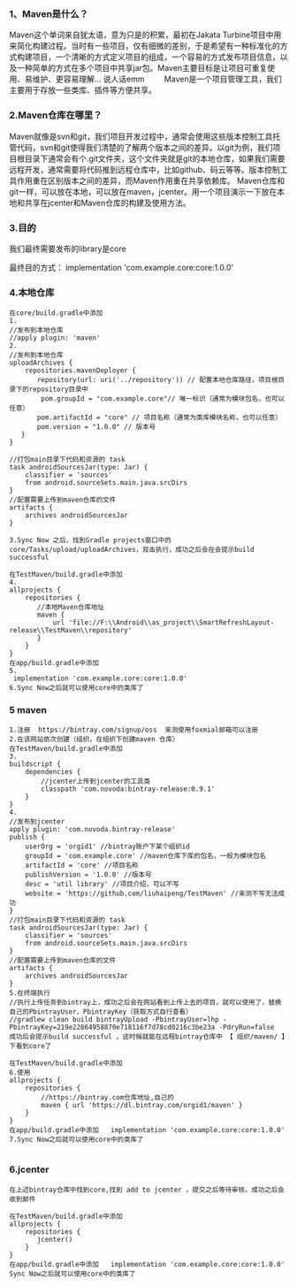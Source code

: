 ### 1、Maven是什么？
Maven这个单词来自犹太语，意为只是的积累，最初在Jakata Turbine项目中用来简化构建过程。当时有一些项目，仅有细微的差别，于是希望有一种标准化的方式构建项目，一个清晰的方式定义项目的组成，一个容易的方式发布项目信息，以及一种简单的方式在多个项目中共享jar包。Maven主要目标是让项目可重复使用、易维护、更容易理解… 说人话emm    Maven是一个项目管理工具，我们主要用于存放一些类库、插件等方便共享。
### 2.Maven仓库在哪里？ 

Maven就像是svn和git，我们项目开发过程中，通常会使用这些版本控制工具托管代码，svn和git使得我们清楚的了解两个版本之间的差异。以git为例，我们项目根目录下通常会有个.git文件夹，这个文件夹就是git的本地仓库，如果我们需要远程开发，通常需要将代码推到远程仓库中，比如github、码云等等。版本控制工具作用重在区别版本之间的差异，而Maven作用重在共享依赖库。
Maven仓库和git一样，可以放在本地，可以放在maven，jcenter。用一个项目演示一下放在本地和共享在jcenter和Maven仓库的构建及使用方法。 
### 3.目的
我们最终需要发布的library是core

最终目的方式： implementation 'com.example.core:core:1.0.0'
### 4.本地仓库
```
在core/build.gradle中添加
1.
//发布到本地仓库
//apply plugin: 'maven'
2.
//发布到本地仓库
uploadArchives {
    repositories.mavenDeployer {
       repository(url: uri('../repository')) // 配置本地仓库路径，项目根目录下的repository目录中
        pom.groupId = "com.example.core"// 唯一标识（通常为模块包名，也可以任意）
       pom.artifactId = "core" // 项目名称（通常为类库模块名称，也可以任意）
       pom.version = "1.0.0" // 版本号
   }
}

//打包main目录下代码和资源的 task
task androidSourcesJar(type: Jar) {
    classifier = 'sources'
    from android.sourceSets.main.java.srcDirs
}
//配置需要上传到maven仓库的文件
artifacts {
    archives androidSourcesJar
}

3.Sync Now 之后，找到Gradle projects窗口中的core/Tasks/upload/uploadArchives，双击执行，成功之后会在会提示build successful

在TestMaven/build.gradle中添加
4.
allprojects {
    repositories { 
       //本地Maven仓库地址
       maven {
           url 'file://F:\\Android\\as_project\\SmartRefreshLayout-release\\TestMaven\\repository'
       } 
    }
}
在app/build.gradle中添加
5.
 implementation 'com.example.core:core:1.0.0'
6.Sync Now之后就可以使用core中的类库了
```

### 5 maven
```
1.注册  https://bintray.com/signup/oss  亲测使用foxmial邮箱可以注册
2.在该网站依次创建（组织，在组织下创建maven 仓库）
在TestMaven/build.gradle中添加
3.
buildscript {
    dependencies {
        //jcenter上传到jcenter的工具类
        classpath 'com.novoda:bintray-release:0.9.1'
    }
}
4.
//发布到jcenter
apply plugin: 'com.novoda.bintray-release'
publish {
    userOrg = 'orgid1' //bintray账户下某个组织id
    groupId = 'com.example.core' //maven仓库下库的包名，一般为模块包名
    artifactId = 'core' //项目名称
    publishVersion = '1.0.0' //版本号
    desc = 'util library' //项目介绍，可以不写
    website = 'https://github.com/liuhaipeng/TestMaven' //亲测不写无法成功
}
//打包main目录下代码和资源的 task
task androidSourcesJar(type: Jar) {
    classifier = 'sources'
    from android.sourceSets.main.java.srcDirs
}
//配置需要上传到maven仓库的文件
artifacts {
    archives androidSourcesJar
}
5.在终端执行
//执行上传任务到bintray上，成功之后会在网站看到上传上去的项目，就可以使用了，替换自己的PbintrayUser，PbintrayKey（获取方式自行查看）
//gradlew clean build bintrayUpload -PbintrayUser=lhp -PbintrayKey=219e22864958870e718116f7d78cd0216c3be23a -PdryRun=false
成功后会提示build successful ，这时候就能在远程bintray仓库中 【 组织/maven/ 】下看到core了 

在TestMaven/build.gradle中添加
6.使用 
allprojects {
    repositories { 
        //https://bintray.com仓库地址,自己的
        maven { url 'https://dl.bintray.com/orgid1/maven' }
    }
}
在app/build.gradle中添加   implementation 'com.example.core:core:1.0.0'
7.Sync Now之后就可以使用core中的类库了


```

### 6.jcenter
```
在上述bintray仓库中找到core,找到 add to jcenter ，提交之后等待审核，成功之后会收到邮件

在TestMaven/build.gradle中添加
allprojects {
    repositories { 
       jcenter()
    }
}
在app/build.gradle中添加   implementation 'com.example.core:core:1.0.0'
Sync Now之后就可以使用core中的类库了
```


